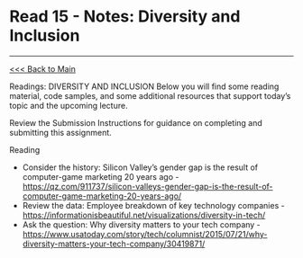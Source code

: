 # Read 15 - Notes: Diversity and Inclusion


***
[<<< Back to Main](https://sangmlee76.github.io/reading-notes/)

Readings: DIVERSITY AND INCLUSION
Below you will find some reading material, code samples, and some additional resources that support today’s topic and the upcoming lecture.

Review the Submission Instructions for guidance on completing and submitting this assignment.

Reading
+ Consider the history: Silicon Valley’s gender gap is the result of computer-game marketing 20 years ago - https://qz.com/911737/silicon-valleys-gender-gap-is-the-result-of-computer-game-marketing-20-years-ago/
+ Review the data: Employee breakdown of key technology companies - https://informationisbeautiful.net/visualizations/diversity-in-tech/
+ Ask the question: Why diversity matters to your tech company - https://www.usatoday.com/story/tech/columnist/2015/07/21/why-diversity-matters-your-tech-company/30419871/